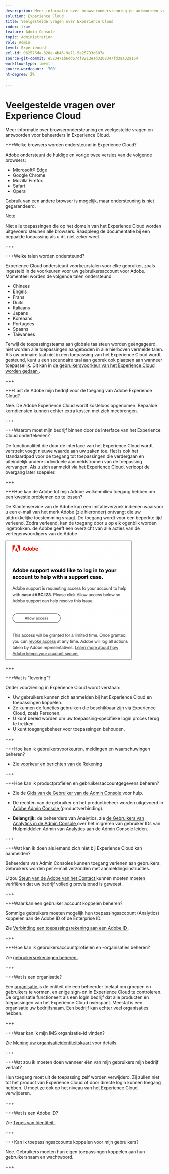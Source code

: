 ```yaml
---
description: Meer informatie over browserondersteuning en antwoorden voor beheerders in de Adobe Experience Cloud.
solution: Experience Cloud
title: Veelgestelde vragen over Experience Cloud
index: true
feature: Admin Console
topic: Administration
role: Admin
level: Experienced
exl-id: 062576da-328e-4b46-9e71-5a25733d607a
source-git-commit: e523471b6dd67cf8213ead3208347fd3aa32a164
workflow-type: tm+mt
source-wordcount: '700'
ht-degree: 2%

---
```


# Veelgestelde vragen over Experience Cloud

Meer informatie over browserondersteuning en veelgestelde vragen en antwoorden voor beheerders in Experience Cloud.

+++Welke browsers worden ondersteund in Experience Cloud?

Adobe ondersteunt de huidige en vorige twee versies van de volgende browsers:

* Microsoft® Edge
* Google Chrome
* Mozilla Firefox
* Safari
* Opera

Gebruik van een andere browser is mogelijk, maar ondersteuning is niet gegarandeerd.

>[!NOTE]
>
>Niet alle toepassingen die op het domein van het Experience Cloud worden uitgevoerd steunen alle browsers. Raadpleeg de documentatie bij een bepaalde toepassing als u dit niet zeker weet.

+++

+++Welke talen worden ondersteund?

Experience Cloud ondersteunt voorkeurstalen voor elke gebruiker, zoals ingesteld in de voorkeuren voor uw gebruikersaccount voor Adobe. Momenteel worden de volgende talen ondersteund:

* Chinees
* Engels
* Frans
* Duits
* Italiaans
* Japans
* Koreaans
* Portugees
* Spaans
* Taiwanees

Terwijl de toepassingsteams aan globale taalsteun worden geëngageerd, niet worden alle toepassingen aangeboden in alle hierboven vermelde talen. Als uw primaire taal niet in een toepassing van het Experience Cloud wordt gesteund, kunt u een secundaire taal aan gebrek ook plaatsen aan wanneer toepasselijk. Dit kan in [ de gebruikersvoorkeur van het Experience Cloud worden gedaan ](https://experience.adobe.com/preferences).

+++

+++Last de Adobe mijn bedrijf voor de toegang van Adobe Experience Cloud?

Nee. De Adobe Experience Cloud wordt kosteloos opgenomen. Bepaalde kerndiensten kunnen echter extra kosten met zich meebrengen.

+++

+++Waarom moet mijn bedrijf binnen door de interface van het Experience Cloud ondertekenen?

De functionaliteit die door de interface van het Experience Cloud wordt verstrekt voegt nieuwe waarde aan uw zaken toe. Het is ook het standaardpad voor de toegang tot toepassingen die verdergaan en uiteindelijk andere individuele aanmeldstromen van de toepassing vervangen. Als u zich aanmeldt via het Experience Cloud, verloopt de overgang later soepeler.

+++

+++Hoe kan de Adobe tot mijn Adobe wolkenmilieu toegang hebben om een kwestie problemen op te lossen?

De Klantenservice van de Adobe kan een imitatieverzoek indienen waarvoor u een e-mail van het merk Adobe (zie hieronder) ontvangt die uw uitdrukkelijke toestemming vraagt. De toegang wordt voor een beperkte tijd verleend. Zodra verleend, kan de toegang door u op elk ogenblik worden ingetrokken. de Adobe geeft een overzicht van alle acties van de vertegenwoordigers van de Adobe .

![ Geval van de Steun van de Adobe ](../assets/support-email.png)

+++

+++Wat is &quot;levering&quot;?

Onder voorziening in Experience Cloud wordt verstaan:

* Uw gebruikers kunnen zich aanmelden bij het Experience Cloud en toepassingen koppelen.
* Ze kunnen de functies gebruiken die beschikbaar zijn via Experience Cloud, zoals Personen.
* U kunt bereid worden om uw toepassing-specifieke login proces terug te trekken.
* U kunt toegangsbeheer voor toepassingen behouden.

+++

+++Hoe kan ik gebruikersvoorkeuren, meldingen en waarschuwingen beheren?

* Zie [ voorkeur en berichten van de Rekening ](/help/interface/features/account-preferences.md)

+++

+++Hoe kan ik productprofielen en gebruikersaccountgegevens beheren?

* Zie de [ Gids van de Gebruiker van de Admin Console ](https://helpx.adobe.com/nl/enterprise/admin-guide.html) voor hulp.

* De rechten van de gebruiker en het productbeheer worden uitgevoerd in [ Adobe Admin Console ](https://adminconsole.adobe.com/enterprise) (productverbinding).

* **Belangrijk:** de beheerders van Analytics, zie [ de Gebruikers van Analytics in de Admin Console ](https://experienceleague.adobe.com/docs/analytics/admin/user-product-management/migrate-users/c-migration-tool.html) over het migreren van gebruiker IDs van Hulpmiddelen Admin van Analytics aan de Admin Console leiden.

+++

+++Wat kan ik doen als iemand zich niet bij Experience Cloud kan aanmelden?

Beheerders van Admin Consoles kunnen toegang verlenen aan gebruikers. Gebruikers worden per e-mail verzonden met aanmeldingsinstructies.

U zou [ Steun van de Adobe van het Contact ](https://experienceleague.adobe.com/?support-solution=General#support) kunnen moeten moeten verifiëren dat uw bedrijf volledig provisioned is geweest.

+++

+++Waar kan een gebruiker account koppelen beheren?

Sommige gebruikers moeten mogelijk hun toepassingsaccount (Analytics) koppelen aan de Adobe ID of de Enterprise ID.

Zie [ Verbinding een toepassingsrekening aan een Adobe ID ](../administration/organizations.md).

+++

+++Hoe kan ik gebruikersaccountprofielen en -organisaties beheren?

Zie [ gebruikersrekeningen beheren ](../administration/organizations.md).

+++

+++Wat is een organisatie?

Een [ organisatie ](../administration/organizations.md) is de entiteit die een beheerder toelaat om groepen en gebruikers te vormen, en enige sign-on in Experience Cloud te controleren. De organisatie functioneert als een login bedrijf dat alle producten en toepassingen van het Experience Cloud overspant. Meestal is een organisatie uw bedrijfsnaam. Een bedrijf kan echter veel organisaties hebben.

+++

+++Waar kan ik mijn IMS organisatie-id vinden?

Zie [ Mening uw organisatieidentiteitskaart ](../administration/organizations.md) voor details.

+++

+++Wat zou ik moeten doen wanneer één van mijn gebruikers mijn bedrijf verlaat?

Hun toegang moet uit de toepassing zelf worden verwijderd. Zij zullen niet tot het product van Experience Cloud of door directe login kunnen toegang hebben. U moet ze ook op het niveau van het Experience Cloud verwijderen.

+++

+++Wat is een Adobe ID?

Zie [ Types van Identiteit ](https://helpx.adobe.com/enterprise/using/identity.html).

+++

+++Kan ik toepassingsaccounts koppelen voor mijn gebruikers?

Nee. Gebruikers moeten hun eigen toepassingen koppelen aan hun gebruikersnaam en wachtwoord.

+++
